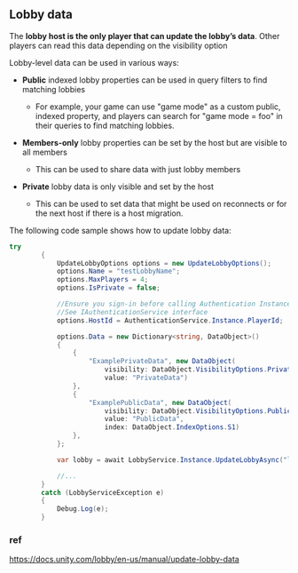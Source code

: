 ## Lobby data
The **lobby host is the only player that can update the lobby’s data**. Other players can read this data depending on the visibility option


Lobby-level data can be used in various ways:

-   **Public** indexed lobby properties can be used in query filters to find matching lobbies
    
    -   For example, your game can use "game mode" as a custom public, indexed property, and players can search for "game mode = foo" in their queries to find matching lobbies.
-   **Members-only** lobby properties can be set by the host but are visible to all members
    
    -   This can be used to share data with just lobby members
-   **Private** lobby data is only visible and set by the host
    
    -   This can be used to set data that might be used on reconnects or for the next host if there is a host migration.

The following code sample shows how to update lobby data:

```cs
try
        {
            UpdateLobbyOptions options = new UpdateLobbyOptions();
            options.Name = "testLobbyName";
            options.MaxPlayers = 4;
            options.IsPrivate = false;

            //Ensure you sign-in before calling Authentication Instance
            //See IAuthenticationService interface
            options.HostId = AuthenticationService.Instance.PlayerId;

            options.Data = new Dictionary<string, DataObject>()
            {
                {
                    "ExamplePrivateData", new DataObject(
                        visibility: DataObject.VisibilityOptions.Private,
                        value: "PrivateData")
                },
                {
                    "ExamplePublicData", new DataObject(
                        visibility: DataObject.VisibilityOptions.Public,
                        value: "PublicData",
                        index: DataObject.IndexOptions.S1)
                },
            };

            var lobby = await LobbyService.Instance.UpdateLobbyAsync("lobbyId", options);

            //...
        }
        catch (LobbyServiceException e)
        {
            Debug.Log(e);
        }
```

### ref 
https://docs.unity.com/lobby/en-us/manual/update-lobby-data
